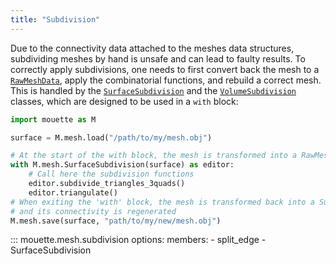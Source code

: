 ```yaml
---
title: "Subdivision"
---
```


Due to the connectivity data attached to the meshes data structures, subdividing meshes by hand is unsafe and can lead to faulty results. To correctly apply subdivisions, one needs to first convert back the mesh to a [`RawMeshData`](mouette.mesh.mesh_data.RawMeshData), apply the combinatorial functions, and rebuild a correct mesh. This is handled by the [`SurfaceSubdivision`](mouette.mesh.subdivision.SurfaceSubdivision) and the [`VolumeSubdivision`](mouette.mesh.subdivision.VolumeSubdivision) classes, which are designed to be used in a `with` block:

```python
import mouette as M

surface = M.mesh.load("/path/to/my/mesh.obj")

# At the start of the with block, the mesh is transformed into a RawMeshData and its connectivity is disabled
with M.mesh.SurfaceSubdivision(surface) as editor:
    # Call here the subdivision functions
    editor.subdivide_triangles_3quads()
    editor.triangulate()
# When exiting the 'with' block, the mesh is transformed back into a SurfaceMesh
# and its connectivity is regenerated
M.mesh.save(surface, "path/to/my/new/mesh.obj")
```

::: mouette.mesh.subdivision
    options:
        members:
            - split_edge
            - SurfaceSubdivision